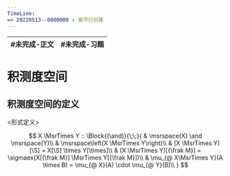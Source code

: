 ```yaml
---
TimeLine: 
=> 20220513--0000000 : 章节已创建
---
```

| #未完成-正文 | #未完成-习题 |
| ------------ | ------------ |

# 积测度空间

## 积测度空间的定义

\<形式定义\>

$$
X \MsrTimes Y :: \Block{(\and)}{\;\;}{
    & \msrspace(X) \and \msrspace(Y)\\
    & \msrspace\left(X \MsrTimes Y\right)\\
    & (X \MsrTimes Y)[\S] = X[\S] \times Y[\times]\\
    & (X \MsrTimes Y)[{\frak M}] = \sigmaex(X[{\frak M}] \MsrTimes Y[{\frak M}])\\
    & \mu_{@ X\MsrTimes Y}(A \times B) = \mu_{@ X}(A) \cdot \mu_{@ Y}(B)\\
}
$$



